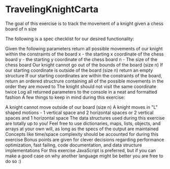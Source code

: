 # TravelingKnightCarta

The goal of this exercise is to track the movement of a knight given a chess board of n size

The following is a spec checklist for our desired functionality:

 Given the following parameters return all possible movements of our knight within the constraints of the board
x - the starting x coordinate of the chess board
y - the starting y coordinate of the chess board
n - The size of the chess board
 Our knight cannot go out of the bounds of the board (size n)
 If our starting coordinate is outside of the board (size n) return an empty structure
 If our starting coordinates are within the constraints of the board, return an ordered structrure containing all of the possible movements in the order they are moved to
 The knight should not visit the same coordinate twice
 Log all returned parameters to the console in a neat and formatted fashion
A few things to keep in mind during this exercise:

A knight cannot move outside of our board (size n)
A knight moves in "L" shaped motions - 1 vertical space and 2 horizontal spaces or 2 vertical spaces and 1 horizontal space
The data structures used during this exercise are totally up to you! Feel free to use dictionaries, maps, lists, objects, and arrays at your own will, as long as the specs of the output are maintained
Concepts like time/space complexity should be accounted for during this exercise
Bonus points are given for clever decisions regarding performance optimization, fast failing, code documentation, and data structure implementations
For this exercise JavaScript is preferred, but if you can make a good case on why another language might be better you are free to do so :)
